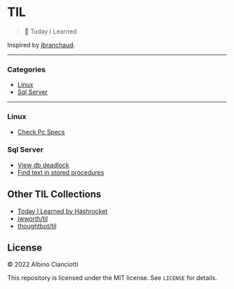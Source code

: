 # TIL

> :memo: Today I Learned

Inspired by [jbranchaud](https://github.com/jbranchaud/til).

---

### Categories


* [Linux](#linux)
* [Sql Server](#sql-server)

---

### Linux

- [Check Pc Specs](linux/ubuntu-check-specs.md)


### Sql Server

- [View db deadlock](sql-server/db-deadlock.md)
- [Find text in stored procedures](sql-server/find-text-in-sp.md)


## Other TIL Collections

* [Today I Learned by Hashrocket](https://til.hashrocket.com)
* [jwworth/til](https://github.com/jwworth/til)
* [thoughtbot/til](https://github.com/thoughtbot/til)

## License

&copy; 2022 Albino Cianciotti

This repository is licensed under the MIT license. See `LICENSE` for
details.
